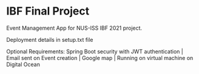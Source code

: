 # IBF Final Project


Event Management App for NUS-ISS IBF 2021 project.

Deployment details in setup.txt file

Optional Requirements:
Spring Boot security with JWT authentication |
Email sent on Event creation | 
Google map | 
Running on virtual machine on Digital Ocean
